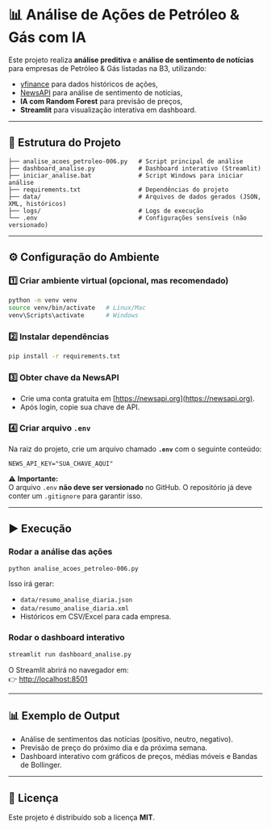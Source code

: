 # 📊 Análise de Ações de Petróleo & Gás com IA

Este projeto realiza **análise preditiva** e **análise de sentimento de notícias** para empresas de Petróleo & Gás listadas na B3, utilizando:
- [yfinance](https://pypi.org/project/yfinance/) para dados históricos de ações,
- [NewsAPI](https://newsapi.org/) para análise de sentimento de notícias,
- **IA com Random Forest** para previsão de preços,
- **Streamlit** para visualização interativa em dashboard.

---

## 📂 Estrutura do Projeto
```
├── analise_acoes_petroleo-006.py   # Script principal de análise
├── dashboard_analise.py            # Dashboard interativo (Streamlit)
├── iniciar_analise.bat             # Script Windows para iniciar análise
├── requirements.txt                # Dependências do projeto
├── data/                           # Arquivos de dados gerados (JSON, XML, históricos)
├── logs/                           # Logs de execução
└── .env                            # Configurações sensíveis (não versionado)
```

---

## ⚙️ Configuração do Ambiente

### 1️⃣ Criar ambiente virtual (opcional, mas recomendado)
```bash
python -m venv venv
source venv/bin/activate   # Linux/Mac
venv\Scripts\activate      # Windows
```

### 2️⃣ Instalar dependências
```bash
pip install -r requirements.txt
```

### 3️⃣ Obter chave da NewsAPI
- Crie uma conta gratuita em [https://newsapi.org](https://newsapi.org).
- Após login, copie sua chave de API.

### 4️⃣ Criar arquivo `.env`
Na raiz do projeto, crie um arquivo chamado **`.env`** com o seguinte conteúdo:

```env
NEWS_API_KEY="SUA_CHAVE_AQUI"
```

⚠️ **Importante:**  
O arquivo `.env` **não deve ser versionado** no GitHub. O repositório já deve conter um `.gitignore` para garantir isso.

---

## ▶️ Execução

### Rodar a análise das ações
```bash
python analise_acoes_petroleo-006.py
```

Isso irá gerar:
- `data/resumo_analise_diaria.json`
- `data/resumo_analise_diaria.xml`
- Históricos em CSV/Excel para cada empresa.

### Rodar o dashboard interativo
```bash
streamlit run dashboard_analise.py
```

O Streamlit abrirá no navegador em:  
👉 [http://localhost:8501](http://localhost:8501)

---

## 📊 Exemplo de Output
- Análise de sentimentos das notícias (positivo, neutro, negativo).
- Previsão de preço do próximo dia e da próxima semana.
- Dashboard interativo com gráficos de preços, médias móveis e Bandas de Bollinger.

---

## 📜 Licença
Este projeto é distribuído sob a licença **MIT**.
